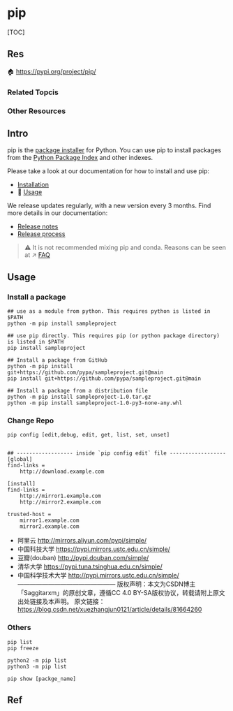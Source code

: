 # pip

[TOC]



## Res
🏠 https://pypi.org/project/pip/


### Related Topcis


### Other Resources



## Intro
pip is the [package installer](https://packaging.python.org/guides/tool-recommendations/) for Python. You can use pip to install packages from the [Python Package Index](https://pypi.org/) and other indexes.

Please take a look at our documentation for how to install and use pip:
- [Installation](https://pip.pypa.io/en/stable/installation/)
- 📂 [Usage](https://pip.pypa.io/en/stable/)

We release updates regularly, with a new version every 3 months. Find more details in our documentation:
- [Release notes](https://pip.pypa.io/en/stable/news.html)
- [Release process](https://pip.pypa.io/en/latest/development/release-process/)

> ⚠  It is not recommended mixing pip and conda. Reasons can be seen at ↗ [FAQ](../../../FAQ.md)



## Usage
### Install a package
```shell
## use as a module from python. This requires python is listed in $PATH
python -m pip install sampleproject

## use pip directly. This requires pip (or python package directory) is listed in $PATH
pip install sampleproject

## Install a package from GitHub
python -m pip install git+https://github.com/pypa/sampleproject.git@main
pip install git+https://github.com/pypa/sampleproject.git@main

## Install a package from a distribution file
python -m pip install sampleproject-1.0.tar.gz
python -m pip install sampleproject-1.0-py3-none-any.whl
```


### Change Repo
```shell
pip config [edit,debug, edit, get, list, set, unset]


## ------------------ inside `pip config edit` file ------------------
[global]
find-links =
    http://download.example.com

[install]
find-links =
    http://mirror1.example.com
    http://mirror2.example.com

trusted-host =
    mirror1.example.com
    mirror2.example.com
```


- 阿里云 http://mirrors.aliyun.com/pypi/simple/ 
- 中国科技大学 https://pypi.mirrors.ustc.edu.cn/simple/ 
- 豆瓣(douban) http://pypi.douban.com/simple/ 
- 清华大学 https://pypi.tuna.tsinghua.edu.cn/simple/ 
- 中国科学技术大学 http://pypi.mirrors.ustc.edu.cn/simple/
  ————————————————
  版权声明：本文为CSDN博主「Saggitarxm」的原创文章，遵循CC 4.0 BY-SA版权协议，转载请附上原文出处链接及本声明。
  原文链接：https://blog.csdn.net/xuezhangjun0121/article/details/81664260


### Others
```shell
pip list
pip freeze

python2 -m pip list
python3 -m pip list

pip show [packge_name]
```



## Ref
